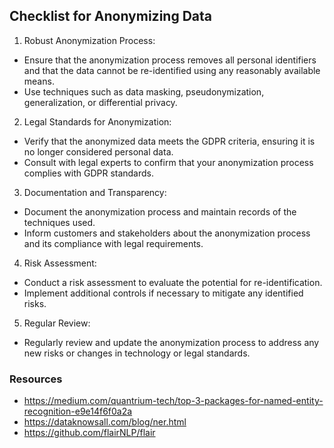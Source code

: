 ## Checklist for Anonymizing Data
1. Robust Anonymization Process:
- Ensure that the anonymization process removes all personal identifiers and that the data cannot be re-identified using any reasonably available means.
- Use techniques such as data masking, pseudonymization, generalization, or differential privacy.

2. Legal Standards for Anonymization:
- Verify that the anonymized data meets the GDPR criteria, ensuring it is no longer considered personal data.
- Consult with legal experts to confirm that your anonymization process complies with GDPR standards.

3. Documentation and Transparency:
- Document the anonymization process and maintain records of the techniques used.
- Inform customers and stakeholders about the anonymization process and its compliance with legal requirements.

4. Risk Assessment:
- Conduct a risk assessment to evaluate the potential for re-identification.
- Implement additional controls if necessary to mitigate any identified risks.

5. Regular Review:
- Regularly review and update the anonymization process to address any new risks or changes in technology or legal standards.

### Resources
- https://medium.com/quantrium-tech/top-3-packages-for-named-entity-recognition-e9e14f6f0a2a
- https://dataknowsall.com/blog/ner.html
- https://github.com/flairNLP/flair